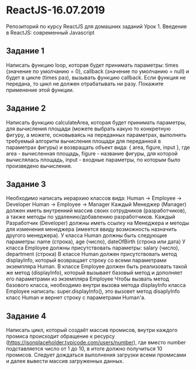 # ReactJS-16.07.2019
Репозиторий по курсу ReactJS для домашних заданий
Урок 1. Введение в ReactJS: современный Javascript

## Задание 1
Написать функцию loop, которая будет принимать параметры: times (значение по умолчанию = 0), 
callback (значение по умолчанию = null) и будет в цикле (times раз), вызывать функцию callback. 
Если функция не передана, то цикл не должен отрабатывать ни разу. Покажите применение этой 
функции.

## Задание 2
Написать функцию calculateArea, которая будет принимать параметры, для вычисления площади
(можете выбрать какую то конкретную фигуру, а можете, основываясь на переданных параметрах, 
выполнять требуемый алгоритм вычисления площади для переданной в параметрах фигуры) и возвращать 
объект вида: { area, figure, input }, где area - вычисленная площадь, figure - название фигуры, 
для которой вычислялась площадь, input - входные параметры, по которым было произведено вычисление.

## Задание 3
Необходимо написать иерархию классов вида:
Human -> Employee -> Developer
Human -> Employee -> Manager
Каждый Менеджер (Manager) должен иметь внутренний массив своих сотрудников (разработчиков),
 а также методы по удалению/добавлению разработчиков.
Каждый Разработчик (Developer) должны иметь ссылку на Менеджера и методы для изменения 
менеджера (имеется ввиду возможность назначить другого менеджера).
У класса Human должны быть следующие параметры: name (строка), age (число), dateOfBirth 
(строка или дата)
У класса Employee должны присутствовать параметры: salary (число), department (строка)
В классе Human должен присутствовать метод displayInfo, который возвращает строку со всеми
 параметрами экземпляра Human.
В классе Employee должен быть реализовать такой же метод (displayInfo), который вызывает 
базовый метод и дополняет его параметрами из экземпляра Employee
Чтобы вызвать метод базового класса, необходимо внутри вызова метода displayInfo класса Employee 
написать: super.displayInfo(), это вызовет метод disaplyInfo класс Human и вернет строку с 
параметрами Human'a.

## Задание 4
Написать цикл, который создаёт массив промисов, внутри каждого промиса происходит 
обращение к ресурсу (https://jsonplaceholder.typicode.com/users/number), где вместо 
number подставляется число от 1 до 10, в итоге должно получиться 10 промисов. Следует 
дождаться выполнения загрузки всеми промисами и далее вывести массив загруженных данных.


